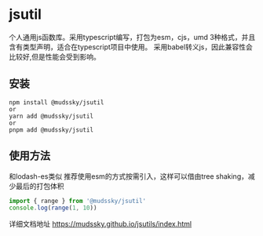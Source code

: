 # jsutil

个人通用js函数库。采用typescript编写，打包为esm，cjs，umd 3种格式，并且含有类型声明，适合在typescript项目中使用。
采用babel转义js，因此兼容性会比较好,但是性能会受到影响。

## 安装

```shell
npm install @mudssky/jsutil
or
yarn add @mudssky/jsutil
or
pnpm add @mudssky/jsutil

```

## 使用方法

和lodash-es类似
推荐使用esm的方式按需引入，这样可以借由tree shaking，减少最后的打包体积

```ts
import { range } from '@mudssky/jsutil'
console.log(range(1, 10))
```

详细文档地址 <https://mudssky.github.io/jsutils/index.html>
